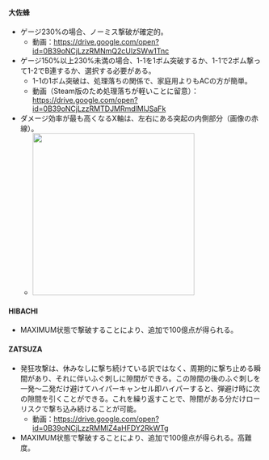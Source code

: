 #### 大佐蜂
- ゲージ230%の場合、ノーミス撃破が確定的。
	- 動画：https://drive.google.com/open?id=0B39oNCjLzzRMNmQ2cUlzSWw1Tnc
- ゲージ150%以上230%未満の場合、1-1を1ボム突破するか、1-1で2ボム撃って1-2でB連するか、選択する必要がある。
	- 1-1の1ボム突破は、処理落ちの関係で、家庭用よりもACの方が簡単。
	- 動画（Steam版のため処理落ちが軽いことに留意）：https://drive.google.com/open?id=0B39oNCjLzzRMTDJMRmdlMlJSaFk
- ダメージ効率が最も高くなるX軸は、左右にある突起の内側部分（画像の赤線）。
	- <img src="http://drive.google.com/uc?export=view&id=0B39oNCjLzzRMeHRjT0VRRkdMbWM" width="320px">

#### HIBACHI
- MAXIMUM状態で撃破することにより、追加で100億点が得られる。

#### ZATSUZA
- 発狂攻撃は、休みなしに撃ち続けている訳ではなく、周期的に撃ち止める瞬間があり、それに伴いふぐ刺しに隙間ができる。この隙間の後のふぐ刺しを一発～二発だけ避けてハイパーキャンセル即ハイパーすると、弾避け時に次の隙間を引くことができる。これを繰り返すことで、隙間がある分だけローリスクで撃ち込み続けることが可能。
	- 動画：https://drive.google.com/open?id=0B39oNCjLzzRMMlZ4aHFDY2RkWTg
- MAXIMUM状態で撃破することにより、追加で100億点が得られる。高難度。
